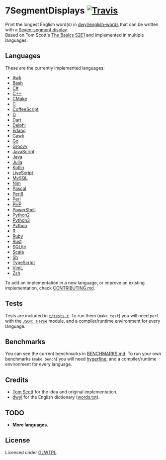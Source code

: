 # 7SegmentDisplays [![Travis](https://img.shields.io/travis/ObserverOfTime/7SegmentDisplays.svg?logo=travis)](https://travis-ci.org/ObserverOfTime/7SegmentDisplays)

Print the longest English word(s) in [dwyl/english-words][words]
that can be written with a [Seven-segment display][SSD].<br>
Based on Tom Scott's [The Basics S2E1][TB21]
and implemented in multiple languages.

[words]: https://github.com/dwyl/english-words
[SSD]: https://en.wikipedia.org/wiki/Seven-segment_display
[TB21]: https://www.youtube.com/watch?v=zp4BMR88260

## Languages

These are the currently implemented languages:

* [Awk](Awk/Awk.awk)
* [Bash](Shell/Bash.sh)
* [C#](C/C#.cs)
* [C++](C/C++.cpp)
* [CMake](CMake/CMake.cmake)
* [C](C/C.c)
* [CoffeeScript](JavaScript/CoffeeScript.coffee)
* [D](D/D.d)
* [Dart](Dart/Dart.dart)
* [Delphi](Pascal/Delphi.pas)
* [Erlang](Erlang/erlang.erl)
* [Gawk](Awk/Gawk.awk)
* [Go](Go/Go.go)
* [Groovy](Groovy/Groovy.groovy)
* [JavaScript](JavaScript/JavaScript.js)
* [Java](Java/Java.java)
* [Julia](Julia/Julia.jl)
* [Kotlin](Kotlin/Kotlin.kt)
* [LiveScript](JavaScript/LiveScript.ls)
* [MySQL](SQL/MySQL.sql)
* [Nim](Nim/Nim.nim)
* [Pascal](Pascal/Pascal.pas)
* [Perl6](Perl/Perl6.p6)
* [Perl](Perl/Perl.pl)
* [PHP](PHP/PHP.php)
* [PowerShell](Shell/PowerShell.ps1)
* [Python2](Python/Python2.py)
* [Python3](Python/Python3.py)
* [Python](Python/Python.py)
* [R](R/R.r)
* [Ruby](Ruby/Ruby.ru)
* [Rust](Rust/rust.rs)
* [SQLite](SQL/SQLite.sql)
* [Scala](Scala/Scala.scala)
* [Sh](Shell/Sh.sh)
* [TypeScript](JavaScript/TypeScript.ts)
* [VimL](VimL/VimL.vim)
* [Zsh](Shell/Zsh.sh)

To add an implementation in a new language,
or improve an existing implementation,
check [CONTRIBUTING.md](CONTRIBUTING.md).

## Tests

Tests are included in [`t/tests.t`](t/tests.t). To run them
(`make test`) you will need `perl` with the [`JSON::Parse`][JP]
module, and a compiler/runtime environment for every language.

[JP]: https://metacpan.org/pod/distribution/JSON-Parse/lib/JSON/Parse.pod

## Benchmarks

You can see the current benchmarks in [BENCHMARKS.md](BENCHMARKS.md).
To run your own benchmarks (`make bench`) you will need [hyperfine][hf],
and a compiler/runtime environment for every language.

[hf]: https://github.com/sharkdp/hyperfine

## Credits

* [Tom Scott][Tom Scott] for the idea and original implementation.
* [dwyl][dwyl] for the English dictionary ([words.txt](words.txt)).

[Tom Scott]: https://twitter.com/tomscott
[dwyl]: https://github.com/dwyl/english-words/graphs/contributors

## TODO

* **More languages.**

## License

Licensed under [GLWTPL](LICENSE).
